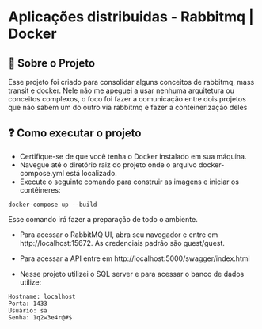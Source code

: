 # Aplicações distribuidas - Rabbitmq | Docker

## 📘 Sobre o Projeto

Esse projeto foi criado para consolidar alguns conceitos de rabbitmq, mass transit e docker. Nele não me apeguei a usar nenhuma arquitetura ou conceitos complexos, o foco foi fazer a comunicação entre dois projetos que não sabem um do outro via rabbitmq e fazer a conteinerização deles 

## ❓ Como executar o projeto

- Certifique-se de que você tenha o Docker instalado em sua máquina.
- Navegue até o diretório raiz do projeto onde o arquivo docker-compose.yml está localizado.
- Execute o seguinte comando para construir as imagens e iniciar os contêineres:

```
docker-compose up --build
```

Esse comando irá fazer a preparação de todo o ambiente.

- Para acessar o RabbitMQ UI, abra seu navegador e entre em  http://localhost:15672. As credenciais padrão são guest/guest.
- Para acessar a API entre em http://localhost:5000/swagger/index.html

  
- Nesse projeto utilizei o SQL server e para acessar o banco de dados utilize:
```
Hostname: localhost
Porta: 1433
Usuário: sa
Senha: 1q2w3e4r@#$
```
 

